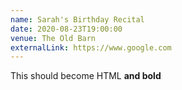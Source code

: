 ```yaml
---
name: Sarah's Birthday Recital
date: 2020-08-23T19:00:00
venue: The Old Barn
externalLink: https://www.google.com
---
```


This should become HTML **and bold**
